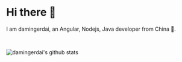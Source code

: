 # Hi there 👋
I am damingerdai, an Angular, Nodejs, Java developer from China 🚀.

<br/>

![damingerdai's github stats](https://github-readme-stats.vercel.app/api?username=damingerdai)